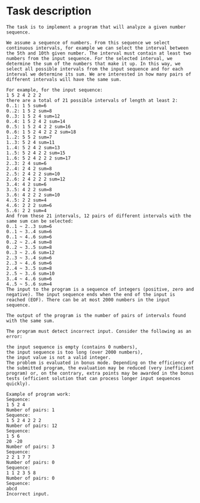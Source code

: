# Task description
    The task is to implement a program that will analyze a given number sequence.

    We assume a sequence of numbers. From this sequence we select continuous intervals, for example we can select the interval between the 5th and 10th given number. The interval must contain at least two numbers from the input sequence. For the selected interval, we determine the sum of the numbers that make it up. In this way, we select all possible intervals from the input sequence and for each interval we determine its sum. We are interested in how many pairs of different intervals will have the same sum.

    For example, for the input sequence:
    1 5 2 4 2 2 2
    there are a total of 21 possible intervals of length at least 2:
    0..1: 1 5 sum=6
    0..2: 1 5 2 sum=8
    0..3: 1 5 2 4 sum=12
    0..4: 1 5 2 4 2 sum=14
    0..5: 1 5 2 4 2 2 sum=16
    0..6: 1 5 2 4 2 2 2 sum=18
    1..2: 5 5 2 sum=7
    1..3: 5 2 4 sum=11
    1..4: 5 2 4 2 sum=13
    1..5: 5 2 4 2 2 sum=15
    1..6: 5 2 4 2 2 2 sum=17
    2..3: 2 4 sum=6
    2..4: 2 4 2 sum=8
    2..5: 2 4 2 2 sum=10
    2..6: 2 4 2 2 2 sum=12
    3..4: 4 2 sum=6
    3..5: 4 2 2 sum=8
    3..6: 4 2 2 2 sum=10
    4..5: 2 2 sum=4
    4..6: 2 2 2 sum=6
    5..6: 2 2 sum=4
    And from these 21 intervals, 12 pairs of different intervals with the same sum can be selected:
    0..1 ~ 2..3 sum=6  
    0..1 ~ 3..4 sum=6  
    0..1 ~ 4..6 sum=6  
    0..2 ~ 2..4 sum=8  
    0..2 ~ 3..5 sum=8  
    0..3 ~ 2..6 sum=12 
    2..3 ~ 3..4 sum=6  
    2..3 ~ 4..6 sum=6  
    2..4 ~ 3..5 sum=8  
    2..5 ~ 3..6 sum=10 
    3..4 ~ 4..6 sum=6  
    4..5 ~ 5..6 sum=4  
    The input to the program is a sequence of integers (positive, zero and negative). The input sequence ends when the end of the input is reached (EOF). There can be at most 2000 numbers in the input sequence.

    The output of the program is the number of pairs of intervals found with the same sum.

    The program must detect incorrect input. Consider the following as an error:

    the input sequence is empty (contains 0 numbers),
    the input sequence is too long (over 2000 numbers),
    the input value is not a valid integer.
    The problem is evaluated in bonus mode. Depending on the efficiency of the submitted program, the evaluation may be reduced (very inefficient program) or, on the contrary, extra points may be awarded in the bonus tests (efficient solution that can process longer input sequences quickly).

    Example of program work:
    Sequence:
    1 5 2 4
    Number of pairs: 1
    Sequence:
    1 5 2 4 2 2 2
    Number of pairs: 12
    Sequence:
    1 5 6
    20 -20
    Number of pairs: 3
    Sequence:
    2 2 1 7 7
    Number of pairs: 0
    Sequence:
    1 1 2 3 5 8
    Number of pairs: 0
    Sequence:
    abcd
    Incorrect input.